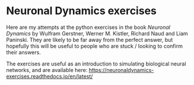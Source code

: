 # Neuronal Dynamics exercises 

Here are my attempts at the python exercises in the book *Neuronal Dynamics* by Wulfram Gerstner, Werner M. Kistler, Richard Naud and Liam Paninski. They are likely to be far away from the perfect answer, but hopefully this will be useful to people who are stuck / looking to confirm their answers.

The exercises are useful as an introduction to simulating biological neural networks, and are available here:
https://neuronaldynamics-exercises.readthedocs.io/en/latest/
